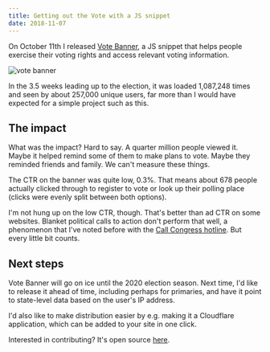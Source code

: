 ```yaml
---
title: Getting out the Vote with a JS snippet
date: 2018-11-07
---
```


On October 11th I released [Vote Banner](https://vote.speaklouder.org), a JS snippet that helps people exercise their voting rights and access relevant voting information.

![vote banner](https://vote.speaklouder.org/images/example.png)

In the 3.5 weeks leading up to the election, it was loaded 1,087,248 times and seen by about 257,000 unique users, far more than I would have expected for a simple project such as this.

## The impact

What was the impact?  Hard to say.  A quarter million people viewed it.  Maybe it helped remind some of them to make plans to vote.  Maybe they reminded friends and family.  We can't measure these things.

The CTR on the banner was quite low, 0.3%.  That means about 678 people actually clicked through to register to vote or look up their polling place (clicks were evenly split between both options).

I'm not hung up on the low CTR, though.  That's better than ad CTR on some websites.  Blanket political calls to action don't perform that well, a phenomenon that I've noted before with the [Call Congress hotline](http://www.ianww.com/blog/2016/12/11/building-a-better-way-for-people-to-call-congress/).  But every little bit counts.

## Next steps

Vote Banner will go on ice until the 2020 election season.  Next time, I'd like to release it ahead of time, including perhaps for primaries, and have it point to state-level data based on the user's IP address.

I'd also like to make distribution easier by e.g. making it a Cloudflare application, which can be added to your site in one click.

Interested in contributing?  It's open source [here](https://github.com/typpo/vote-banner).
